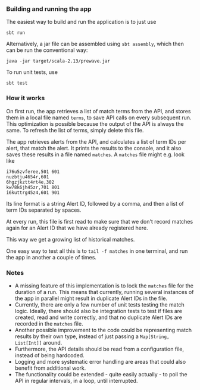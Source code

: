### Building and running the app

The easiest way to build and run the application is to just use 
```
sbt run
``` 

Alternatively, a jar file can be assembled using `sbt assembly`, which then can be run the conventional way:
```
java -jar target/scala-2.13/prewave.jar
```

To run unit tests, use
```
sbt test
```

### How it works

On first run, the app retrieves a list of match terms from the API, and stores them in a local file named `terms`, to save API calls on every subsequent run. This optimization is possible because the output of the API is always the same. To refresh the list of terms, simply delete this file.

The app retrieves alerts from the API, and calculates a list of term IDs per alert, that match the alert. It prints the results to the console, and it also saves these results in a file named `matches`. A `matches` file might e.g. look like
```
i76u5zvferee,501 601
nuzbtju4654r,601
6hgzjkztt4rt4e,302
kw78k6jh45zr,701 801
i6kuttrg45z4,601 901
```
Its line format is a string Alert ID, followed by a comma, and then a list of term IDs separated by spaces.

At every run, this file is first read to make sure that we don't record matches again for an Alert ID that we have already registered here.

This way we get a growing list of historical matches. 

One easy way to test all this is to `tail -f matches` in one terminal, and run the app in another a couple of times.

### Notes

- A missing feature of this implementation is to lock the `matches` file for the duration of a run. This means that currently, running several instances of the app in parallel might result in duplicate Alert IDs in the file.
- Currently, there are only a few number of unit tests testing the match logic. Ideally, there should also be integration tests to test if files are created, read and write correctly, and that no duplicate Alert IDs are recorded in the `matches` file.
- Another possible improvement to the code could be representing match results by their own type, instead of just passing a `Map[String, List[Int]]` around.
- Furthermore, the API details should be read from a configuration file, instead of being hardcoded.
- Logging and more systematic error handling are areas that could also benefit from additional work.
- The functionality could be extended - quite easily actually - to poll the API in regular intervals, in a loop, until interrupted.
